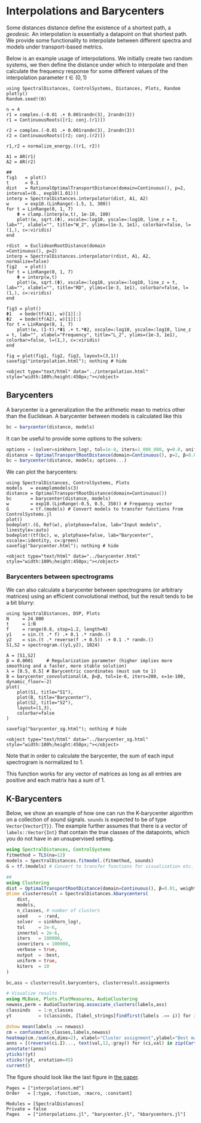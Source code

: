 # Interpolations and Barycenters

Some distances distance define the existence of a shortest path, a *geodesic*. An interpolation is essentially a datapoint on that shortest path. We provide some functionality to interpolate between different spectra and models under transport-based metrics.

Below is an example usage of interpolations. We initially create two random systems, we then define the distance under which to interpolate and then calculate the frequency response for some different values of the interpolation parameter $t \in (0,1)$

```@example
using SpectralDistances, ControlSystems, Distances, Plots, Random
plotly()
Random.seed!(0)

n = 4
r1 = complex.(-0.01 .+ 0.001randn(3), 2randn(3))
r1 = ContinuousRoots([r1; conj.(r1)])

r2 = complex.(-0.01 .+ 0.001randn(3), 2randn(3))
r2 = ContinuousRoots([r2; conj.(r2)])

r1,r2 = normalize_energy.((r1, r2))

A1 = AR(r1)
A2 = AR(r2)

##
fig1   = plot()
t      = 0.1
dist   = RationalOptimalTransportDistance(domain=Continuous(), p=2, interval=(0., exp10(1.01)))
interp = SpectralDistances.interpolator(dist, A1, A2)
w      = exp10.(LinRange(-1.5, 1, 300))
for t = LinRange(0, 1, 7)
    Φ = clamp.(interp(w,t), 1e-10, 100)
    plot!(w, sqrt.(Φ), xscale=:log10, yscale=:log10, line_z = t, lab="", xlabel="", title="W_2", ylims=(1e-3, 1e1), colorbar=false, l=(1,), c=:viridis)
end

rdist  = EuclideanRootDistance(domain                           =Continuous(), p=2)
interp = SpectralDistances.interpolator(rdist, A1, A2, normalize=false)
fig2   = plot()
for t = LinRange(0, 1, 7)
    Φ = interp(w,t)
    plot!(w, sqrt.(Φ), xscale=:log10, yscale=:log10, line_z = t, lab="", xlabel="", title="RD", ylims=(1e-3, 1e1), colorbar=false, l=(1,), c=:viridis)
end

fig3 = plot()
Φ1   = bode(tf(A1), w)[1][:]
Φ2   = bode(tf(A2), w)[1][:]
for t = LinRange(0, 1, 7)
    plot!(w, (1-t).*Φ1 .+ t.*Φ2, xscale=:log10, yscale=:log10, line_z = t, lab="", xlabel="Frequency", title="L_2", ylims=(1e-3, 1e1), colorbar=false, l=(1,), c=:viridis)
end

fig = plot(fig1, fig2, fig3, layout=(3,1))
savefig("interpolation.html"); nothing # hide
```

```@raw html
<object type="text/html" data="../interpolation.html" style="width:100%;height:450px;"></object>
```

## Barycenters
A barycenter is a generalization the the arithmetic mean to metrics other than the Euclidean. A barycenter between models is calculated like this
```julia
bc = barycenter(distance, models)
```
It can be useful to provide some options to the solvers:
```julia
options = (solver=sinkhorn_log!, tol=1e-8, iters=1_000_000, γ=0.0, uniform=true, inneriters=500_000, innertol=1e-6)
distance = OptimalTransportRootDistance(domain=Continuous(), p=2, β=0.01, weight=simplex_residueweight)
bc = barycenter(distance, models; options...)
```
We can plot the barycenters:
```@example
using SpectralDistances, ControlSystems, Plots
models   = examplemodels(3)
distance = OptimalTransportRootDistance(domain=Continuous())
bc       = barycenter(distance, models)
w        = exp10.(LinRange(-0.5, 0.5, 350)) # Frequency vector
G        = tf.(models) # Convert models to transfer functions from ControlSystems.jl
plot()
bodeplot!.(G, Ref(w), plotphase=false, lab="Input models", linestyle=:auto)
bodeplot!(tf(bc), w, plotphase=false, lab="Barycenter", xscale=:identity, c=:green)
savefig("barycenter.html"); nothing # hide
```
```@raw html
<object type="text/html" data="../barycenter.html" style="width:100%;height:450px;"></object>
```

### Barycenters between spectrograms
We can also calculate a barycenter between spectrograms (or arbitrary matrices) using an efficient convolutional method, but the result tends to be a bit blurry:
```@example
using SpectralDistances, DSP, Plots
N     = 24_000
t     = 1:N
f     = range(0.8, stop=1.2, length=N)
y1    = sin.(t .* f) .+ 0.1 .* randn.()
y2    = sin.(t .* reverse(f .+ 0.5)) .+ 0.1 .* randn.()
S1,S2 = spectrogram.((y1,y2), 1024)

A = [S1,S2]
β = 0.0001     # Regularization parameter (higher implies more smoothing and a faster, more stable solution)
λ = [0.5, 0.5] # Barycentric coordinates (must sum to 1)
B = barycenter_convolutional(A, β=β, tol=1e-6, iters=200, ϵ=1e-100, dynamic_floor=-2)
plot(
    plot(S1, title="S1"),
    plot(B, title="Barycenter"),
    plot(S2, title="S2"),
    layout=(1,3),
    colorbar=false
)

savefig("barycenter_sg.html"); nothing # hide
```
```@raw html
<object type="text/html" data="../barycenter_sg.html" style="width:100%;height:450px;"></object>
```
Note that in order to calculate the barycenter, the sum of each input spectrogram is normalized to 1.

This function works for any vector of matrices as long as all entries are positive and each matrix has a sum of 1.  

## K-Barycenters
Below, we show an example of how one can run the K-barycenter algorithm on a collection of sound signals. `sounds` is expected to be of type `Vector{Vector{T}}`. The example further assumes that there is a vector of `labels::Vector{Int}` that contain the true classes of the datapoints, which you do not have in an unsupervised setting.
```julia
using SpectralDistances, ControlSystems
fitmethod = TLS(na=12)
models = SpectralDistances.fitmodel.(fitmethod, sounds)
G = tf.(models) # Convert to transfer functions for visualization etc.

##
using Clustering
dist = OptimalTransportRootDistance(domain=Continuous(), β=0.01, weight=simplex_residueweight)
@time clusterresult = SpectralDistances.kbarycenters(
    dist,
    models,
    n_classes, # number of clusters
    seed    = :rand,
    solver  = sinkhorn_log!,
    tol     = 2e-6,
    innertol = 2e-6,
    iters   = 100000,
    inneriters = 100000,
    verbose = true,
    output  = :best,
    uniform = true,
    kiters  = 10
)

bc,ass = clusterresult.barycenters, clusterresult.assignments

# Visualize results
using MLBase, Plots.PlotMeasures, AudioClustering
newass,perm = AudioClustering.associate_clusters(labels,ass)
classinds   = 1:n_classes
yt          = (classinds, [label_strings[findfirst(labels .== i)] for i in classinds])

@show mean(labels .== newass)
cm = confusmat(n_classes,labels,newass)
heatmap(cm./sum(cm,dims=2), xlabel="Cluster assignment",ylabel="Best matching class", color=:viridis)
anns = [(reverse(ci.I)..., text(val,12,:gray)) for (ci,val) in zip(CartesianIndices(cm)[:], vec(cm))]
annotate!(anns)
yticks!(yt)
xticks!(yt, xrotation=45)
current()
```
The figure should look like the last figure in [the paper](https://drive.google.com/file/d/1EPS_pyC_opKMLlnk02kIfHbpawWFl4W-/view).

```@index
Pages = ["interpolations.md"]
Order   = [:type, :function, :macro, :constant]
```
```@autodocs
Modules = [SpectralDistances]
Private = false
Pages   = ["interpolations.jl", "barycenter.jl", "kbarycenters.jl"]
```
